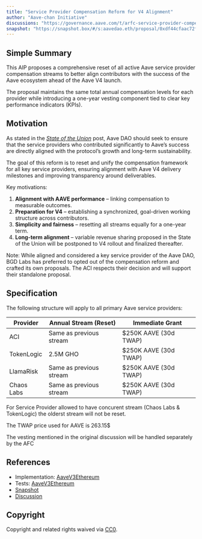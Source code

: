 ```yaml
---
title: "Service Provider Compensation Reform for V4 Alignment"
author: "Aave-chan Initiative"
discussions: "https://governance.aave.com/t/arfc-service-provider-compensation-reform-for-v4-alignment/23246"
snapshot: "https://snapshot.box/#/s:aavedao.eth/proposal/0xdf44cfaac72f0413d639d017c299a6491ba74a55fffcfdf74debfba51932891b"
---
```


## Simple Summary

This AIP proposes a comprehensive reset of all active Aave service provider compensation streams to better align contributors with the success of the Aave ecosystem ahead of the Aave V4 launch.

The proposal maintains the same total annual compensation levels for each provider while introducing a one-year vesting component tied to clear key performance indicators (KPIs).

## Motivation

As stated in the [_State of the Union_](https://governance.aave.com/t/aave-dao-s-state-of-the-union-by-aci/23124) post, Aave DAO should seek to ensure that the service providers who contributed significantly to Aave’s success are directly aligned with the protocol’s growth and long-term sustainability.

The goal of this reform is to reset and unify the compensation framework for all key service providers, ensuring alignment with Aave V4 delivery milestones and improving transparency around deliverables.

Key motivations:

1. **Alignment with AAVE performance** – linking compensation to measurable outcomes.
2. **Preparation for V4** – establishing a synchronized, goal-driven working structure across contributors.
3. **Simplicity and fairness** – resetting all streams equally for a one-year term.
4. **Long-term alignment** – variable revenue sharing proposed in the State of the Union will be postponed to V4 rollout and finalized thereafter.

Note: While aligned and considered a key service provider of the Aave DAO, BGD Labs has preferred to opted out of the compensation reform and crafted its own proposals. The ACI respects their decision and will support their standalone proposal.

## Specification

The following structure will apply to all primary Aave service providers:

| Provider   | Annual Stream (Reset)   | Immediate Grant       |
| ---------- | ----------------------- | --------------------- |
| ACI        | Same as previous stream | $250K AAVE (30d TWAP) |
| TokenLogic | 2.5M GHO                | $250K AAVE (30d TWAP) |
| LlamaRisk  | Same as previous stream | $250K AAVE (30d TWAP) |
| Chaos Labs | Same as previous stream | $250K AAVE (30d TWAP) |

For Service Provider allowed to have concurent stream (Chaos Labs & TokenLogic) the olderst stream will not be reset.

The TWAP price used for AAVE is 263.15$

The vesting mentioned in the original discussion will be handled separately by the AFC

## References

- Implementation: [AaveV3Ethereum](https://github.com/bgd-labs/aave-proposals-v3/blob/main/src/20251021_AaveV3Ethereum_ServiceProviderCompensationReformForV4Alignment/AaveV3Ethereum_ServiceProviderCompensationReformForV4Alignment_20251021.sol)
- Tests: [AaveV3Ethereum](https://github.com/bgd-labs/aave-proposals-v3/blob/main/src/20251021_AaveV3Ethereum_ServiceProviderCompensationReformForV4Alignment/AaveV3Ethereum_ServiceProviderCompensationReformForV4Alignment_20251021.t.sol)
- [Snapshot](https://snapshot.box/#/s:aavedao.eth/proposal/0xdf44cfaac72f0413d639d017c299a6491ba74a55fffcfdf74debfba51932891b)
- [Discussion](https://governance.aave.com/t/arfc-service-provider-compensation-reform-for-v4-alignment/23246)

## Copyright

Copyright and related rights waived via [CC0](https://creativecommons.org/publicdomain/zero/1.0/).
